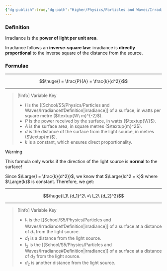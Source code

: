 ```yaml
---
{"dg-publish":true,"dg-path":"Higher/Physics/Particles and Waves/Irradiance.md","dg-permalink":"physics/irradiance","permalink":"/physics/irradiance/","created":"","updated":""}
---
```



### Definition
Irradiance is the **power of light per unit area**.

Irradiance follows an **inverse-square law**: irradiance is **directly proportional** to the inverse square of the distance from the source.

### Formulae

---

$$\huge{I = \frac{P}{A} = \frac{k}{d^2}}$$

---

> [!info] Variable Key
> - $I$ is the [[School/S5/Physics/Particles and Waves/Irradiance#Definition\|irradiance]] of a surface, in watts per square metre ($\textup{W\ m}^{-2}$).
> - $P$ is the power received by the surface, in watts ($\textup{W}$).
> - $A$ is the surface area, in square metres ($\textup{m}^2$).
> - $d$ is the distance of the surface from the light source, in metres ($\textup{m}$).
> - $k$ is a constant, which ensures direct proportionality.

> [!warning]
> This formula only works if the direction of the light source is **normal** to the surface!

Since $\Large{I = \frac{k}{d^2}}$, we know that $\Large{Id^2 = k}$ where $\Large{k}$ is constant. Therefore, we get:

---

$$\huge{I_1\ {d_1}^2\ =\ I_2\ {d_2}^2}$$

---

> [!info] Variable Key
> - $I_1$ is the [[School/S5/Physics/Particles and Waves/Irradiance#Definition\|irradiance]] of a surface at a distance of $d_1$ from the light source.
> - $d_1$ is a distance from the light source.
> - $I_2$ is the [[School/S5/Physics/Particles and Waves/Irradiance#Definition\|irradiance]] of a surface at a distance of $d_2$ from the light source.
> - $d_2$ is another distance from the light source.
